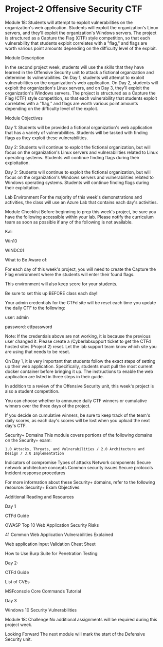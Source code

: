 # Project-2 Offensive Security CTF 
Module 18: Students will attempt to exploit vulnerabilities on the organization's web application. Students will exploit the organization's Linux servers, and they'll exploit the organization's Windows servers. The project is structured as a Capture the Flag (CTF) style competition, so that each vulnerability that students exploit correlates with a "flag," and flags are worth various point amounts depending on the difficulty level of the exploit.

Module Description

In the second project week, students will use the skills that they have learned in the Offensive Security unit to attack a fictional organization and determine its vulnerabilities. On Day 1, students will attempt to exploit vulnerabilities on the organization's web application. On Day 2, students will exploit the organization's Linux servers, and on Day 3, they'll exploit the organization's Windows servers. The project is structured as a Capture the Flag (CTF) style competition, so that each vulnerability that students exploit correlates with a "flag," and flags are worth various point amounts depending on the difficulty level of the exploit.

Module Objectives
  
Day 1: Students will be provided a fictional organization's web application that has a variety of vulnerabilities. Students will be tasked with finding flags as they exploit these vulnerabilities.

Day 2: Students will continue to exploit the fictional organization, but will focus on the organization's Linux servers and vulnerabilities related to Linux operating systems. Students will continue finding flags during their exploitation.

Day 3: Students will continue to exploit the fictional organization, but will focus on the organization's Windows servers and vulnerabilities related to Windows operating systems. Students will continue finding flags during their exploitation.

Lab Environment
For the majority of this week's demonstrations and activities, the class will use an Azure Lab that contains each day's activities.

Module Checklist
Before beginning to prep this week's project, be sure you have the following accessible within your lab. Please notify the curriculum team as soon as possible if any of the following is not available.

 Kali

 Win10

 WINDC01

What to Be Aware of:

For each day of this week's project, you will need to create the Capture the Flag environment where the students will enter their found flags.

This environment will also keep score for your students.

Be sure to set this up BEFORE class each day!

Your admin credentials for the CTFd site will be reset each time you update the daily CTF to the following:

user: admin

password: ctfpassword

Note: If the credentials above are not working, it is because the previous user changed it. Please create a /Cyberlabsupport ticket to get the CTFd hosted sites (Project 2) reset. Let the lab support team know which site you are using that needs to be reset.

On Day 1, it is very important that students follow the exact steps of setting up their web application. Specifically, students must pull the most current docker container before bringing it up. The instructions to enable the web application are listed in three steps in their guide.

In addition to a review of the Offensive Security unit, this week's project is also a student competition.

You can choose whether to announce daily CTF winners or cumulative winners over the three days of the project.

If you decide on cumulative winners, be sure to keep track of the team's daily scores, as each day's scores will be lost when you upload the next day's CTF.

Security+ Domains
This module covers portions of the following domains on the Security+ exam:

    1.0 Attacks, Threats, and Vulnerabilities / 2.0 Architecture and Design / 3.0 Implementation  
 
Indicators of compromise
Types of attacks
Network components
Secure network architecture concepts
Common security issues
Secure protocols
Incident response procedures

 
For more information about these Security+ domains, refer to the following resource: Security+ Exam Objectives

Additional Reading and Resources
 
Day 1

CTFd Guide

OWASP Top 10 Web Application Security Risks

41 Common Web Application Vulnerabilities Explained

Web application Input Validation Cheat Sheet

How to Use Burp Suite for Penetration Testing

Day 2:

CTFd Guide

List of CVEs

MSFconsole Core Commands Tutorial

Day 3

Windows 10 Security Vulnerabilities

Module 18: Challenge
No additional assignments will be required during this project week.

Looking Forward
The next module will mark the start of the Defensive Security unit.
